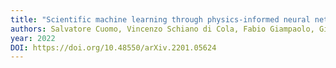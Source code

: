 ```yaml
---
title: "Scientific machine learning through physics-informed neural networks: Where we are and what's next"
authors: Salvatore Cuomo, Vincenzo Schiano di Cola, Fabio Giampaolo, Gianluigi Rozza, Maziar Raissi, Francesco Piccialli
year: 2022
DOI: https://doi.org/10.48550/arXiv.2201.05624
---
```


